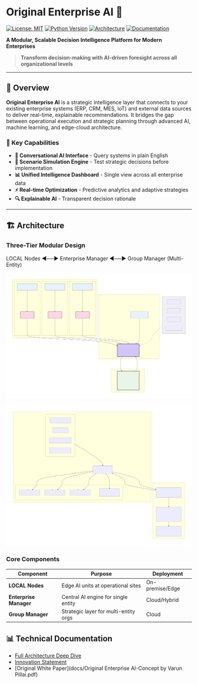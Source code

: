 # Original Enterprise AI 🚀

[![License: MIT](https://img.shields.io/badge/License-MIT-yellow.svg)](https://opensource.org/licenses/MIT)
[![Python Version](https://img.shields.io/badge/python-3.9+-blue.svg)](https://www.python.org/downloads/)
[![Architecture](https://img.shields.io/badge/architecture-modular-green.svg)](https://github.com/yourusername/original-enterprise-ai)
[![Documentation](https://img.shields.io/badge/docs-white_paper-brightgreen.svg)](Original%20Enterprise%20AI-Concept%20by%20Varun%20Pillai.pdf)

**A Modular, Scalable Decision Intelligence Platform for Modern Enterprises**

> **Transform decision-making with AI-driven foresight across all organizational levels**

---

## 📖 Overview

**Original Enterprise AI** is a strategic intelligence layer that connects to your existing enterprise systems (ERP, CRM, MES, IoT) and external data sources to deliver real-time, explainable recommendations. It bridges the gap between operational execution and strategic planning through advanced AI, machine learning, and edge-cloud architecture.

### 🎯 Key Capabilities

- **🤖 Conversational AI Interface** - Query systems in plain English
- **🔮 Scenario Simulation Engine** - Test strategic decisions before implementation
- **📊 Unified Intelligence Dashboard** - Single view across all enterprise data
- **⚡ Real-time Optimization** - Predictive analytics and adaptive strategies
- **🔍 Explainable AI** - Transparent decision rationale

---

## 🏗️ Architecture

### Three-Tier Modular Design

  LOCAL Nodes ◄──► Enterprise Manager ◄──► Group Manager (Multi-Entity)

  ![Architecture Diagram](docs/em.svg.svg)


  ![Architecture Diagram](docs/gm.svg.svg)


### Core Components

| Component | Purpose | Deployment |
|-----------|---------|------------|
| **LOCAL Nodes** | Edge AI units at operational sites | On-premise/Edge |
| **Enterprise Manager** | Central AI engine for single entity | Cloud/Hybrid |
| **Group Manager** | Strategic layer for multi-entity orgs | Cloud |

## 📊 Technical Documentation
- [Full Architecture Deep Dive](architecture.md)
- [Innovation Statement](innovation.md) 
- [Original White Paper](docs/Original Enterprise AI-Concept by Varun Pillai.pdf)

